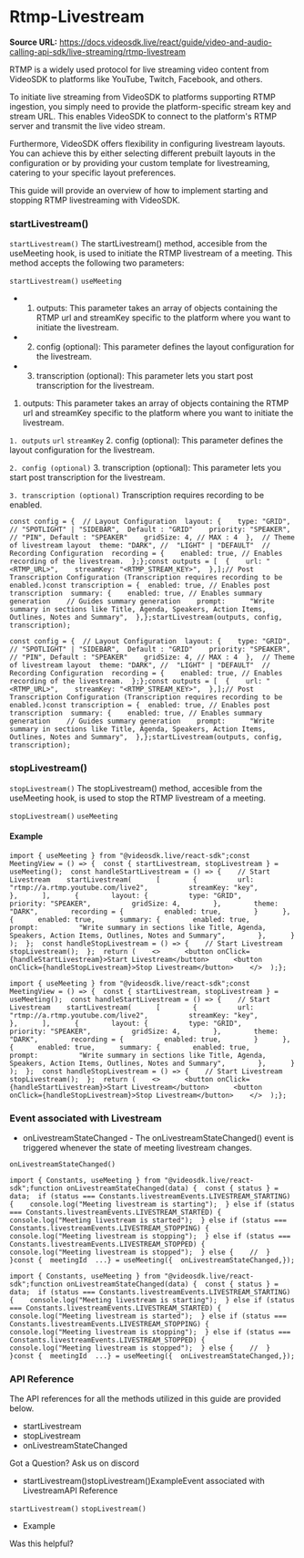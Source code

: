 # Rtmp-Livestream

**Source URL:** https://docs.videosdk.live/react/guide/video-and-audio-calling-api-sdk/live-streaming/rtmp-livestream

RTMP is a widely used protocol for live streaming video content from VideoSDK to platforms like YouTube, Twitch, Facebook, and others.

To initiate live streaming from VideoSDK to platforms supporting RTMP ingestion, you simply need to provide the platform-specific stream key and stream URL. This enables VideoSDK to connect to the platform's RTMP server and transmit the live video stream.

Furthermore, VideoSDK offers flexibility in configuring livestream layouts. You can achieve this by either selecting different prebuilt layouts in the configuration or by providing your custom template for livestreaming, catering to your specific layout preferences.

This guide will provide an overview of how to implement starting and stopping RTMP livestreaming with VideoSDK.

### startLivestream()​

`startLivestream()`
The startLivestream() method, accesible from the useMeeting hook, is used to initiate the RTMP livestream of a meeting. This method accepts the following two parameters:

`startLivestream()`
`useMeeting`
- 1. outputs: This parameter takes an array of objects containing the RTMP url and streamKey specific to the platform where you want to initiate the livestream.
- 2. config (optional): This parameter defines the layout configuration for the livestream.
- 3. transcription (optional): This parameter lets you start post transcription for the livestream.

1. outputs: This parameter takes an array of objects containing the RTMP url and streamKey specific to the platform where you want to initiate the livestream.

`1. outputs`
`url`
`streamKey`
2. config (optional): This parameter defines the layout configuration for the livestream.

`2. config (optional)`
3. transcription (optional): This parameter lets you start post transcription for the livestream.

`3. transcription (optional)`
Transcription requires recording to be enabled.

```
const config = {  // Layout Configuration  layout: {    type: "GRID", // "SPOTLIGHT" | "SIDEBAR",  Default : "GRID"    priority: "SPEAKER", // "PIN", Default : "SPEAKER"    gridSize: 4, // MAX : 4  },  // Theme of livestream layout  theme: "DARK", //  "LIGHT" | "DEFAULT"  // Recording Configuration  recording = {    enabled: true, // Enables recording of the livestream.  };};const outputs = [  {    url: "<RTMP_URL>",    streamKey: "<RTMP_STREAM_KEY>",  },];// Post Transcription Configuration (Transcription requires recording to be enabled.)const transcription = {  enabled: true, // Enables post transcription  summary: {    enabled: true, // Enables summary generation    // Guides summary generation    prompt:      "Write summary in sections like Title, Agenda, Speakers, Action Items, Outlines, Notes and Summary",  },};startLivestream(outputs, config, transcription);
```

`const config = {  // Layout Configuration  layout: {    type: "GRID", // "SPOTLIGHT" | "SIDEBAR",  Default : "GRID"    priority: "SPEAKER", // "PIN", Default : "SPEAKER"    gridSize: 4, // MAX : 4  },  // Theme of livestream layout  theme: "DARK", //  "LIGHT" | "DEFAULT"  // Recording Configuration  recording = {    enabled: true, // Enables recording of the livestream.  };};const outputs = [  {    url: "<RTMP_URL>",    streamKey: "<RTMP_STREAM_KEY>",  },];// Post Transcription Configuration (Transcription requires recording to be enabled.)const transcription = {  enabled: true, // Enables post transcription  summary: {    enabled: true, // Enables summary generation    // Guides summary generation    prompt:      "Write summary in sections like Title, Agenda, Speakers, Action Items, Outlines, Notes and Summary",  },};startLivestream(outputs, config, transcription);`
### stopLivestream()​

`stopLivestream()`
The stopLivestream() method, accesible from the useMeeting hook, is used to stop the RTMP livestream of a meeting.

`stopLivestream()`
`useMeeting`
#### Example​

```
import { useMeeting } from "@videosdk.live/react-sdk";const MeetingView = () => {  const { startLivestream, stopLivestream } = useMeeting();  const handleStartLivestream = () => {    // Start Livestream    startLivestream(      [        {          url: "rtmp://a.rtmp.youtube.com/live2",          streamKey: "key",        },      ],      {        layout: {          type: "GRID",          priority: "SPEAKER",          gridSize: 4,        },        theme: "DARK",        recording = {          enabled: true,        }      },      {      enabled: true,      summary: {        enabled: true,        prompt:          "Write summary in sections like Title, Agenda, Speakers, Action Items, Outlines, Notes and Summary",        },      }    );  };  const handleStopLivestream = () => {    // Start Livestream    stopLivestream();  };  return (    <>      <button onClick={handleStartLivestream}>Start Livestream</button>      <button onClick={handleStopLivestream}>Stop Livestream</button>    </>  );};
```

`import { useMeeting } from "@videosdk.live/react-sdk";const MeetingView = () => {  const { startLivestream, stopLivestream } = useMeeting();  const handleStartLivestream = () => {    // Start Livestream    startLivestream(      [        {          url: "rtmp://a.rtmp.youtube.com/live2",          streamKey: "key",        },      ],      {        layout: {          type: "GRID",          priority: "SPEAKER",          gridSize: 4,        },        theme: "DARK",        recording = {          enabled: true,        }      },      {      enabled: true,      summary: {        enabled: true,        prompt:          "Write summary in sections like Title, Agenda, Speakers, Action Items, Outlines, Notes and Summary",        },      }    );  };  const handleStopLivestream = () => {    // Start Livestream    stopLivestream();  };  return (    <>      <button onClick={handleStartLivestream}>Start Livestream</button>      <button onClick={handleStopLivestream}>Stop Livestream</button>    </>  );};`
### Event associated with Livestream​

- onLivestreamStateChanged - The onLivestreamStateChanged() event is triggered whenever the state of meeting livestream changes.

`onLivestreamStateChanged()`
```
import { Constants, useMeeting } from "@videosdk.live/react-sdk";function onLivestreamStateChanged(data) {  const { status } = data;  if (status === Constants.livestreamEvents.LIVESTREAM_STARTING) {    console.log("Meeting livestream is starting");  } else if (status === Constants.livestreamEvents.LIVESTREAM_STARTED) {    console.log("Meeting livestream is started");  } else if (status === Constants.livestreamEvents.LIVESTREAM_STOPPING) {    console.log("Meeting livestream is stopping");  } else if (status === Constants.livestreamEvents.LIVESTREAM_STOPPED) {    console.log("Meeting livestream is stopped");  } else {    //  } }const {  meetingId  ...} = useMeeting({  onLivestreamStateChanged,});
```

`import { Constants, useMeeting } from "@videosdk.live/react-sdk";function onLivestreamStateChanged(data) {  const { status } = data;  if (status === Constants.livestreamEvents.LIVESTREAM_STARTING) {    console.log("Meeting livestream is starting");  } else if (status === Constants.livestreamEvents.LIVESTREAM_STARTED) {    console.log("Meeting livestream is started");  } else if (status === Constants.livestreamEvents.LIVESTREAM_STOPPING) {    console.log("Meeting livestream is stopping");  } else if (status === Constants.livestreamEvents.LIVESTREAM_STOPPED) {    console.log("Meeting livestream is stopped");  } else {    //  } }const {  meetingId  ...} = useMeeting({  onLivestreamStateChanged,});`
### API Reference​

The API references for all the methods utilized in this guide are provided below.

- startLivestream
- stopLivestream
- onLivestreamStateChanged

Got a Question? Ask us on discord

- startLivestream()stopLivestream()ExampleEvent associated with LivestreamAPI Reference

`startLivestream()`
`stopLivestream()`
- Example

Was this helpful?
